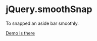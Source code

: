 # jQuery.smoothSnap

To snapped an aside bar smoothly.

[Demo is there](http://clarkok.github.io/jquery-smoothsnap)
